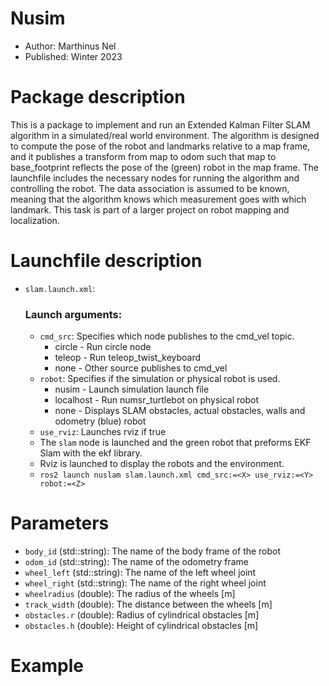 # Nusim
* Author: Marthinus Nel
* Published: Winter 2023
# Package description
This is a package to implement and run an Extended Kalman Filter SLAM algorithm in a simulated/real
world environment. The algorithm is designed to compute the pose of the robot and landmarks relative
to a map frame, and it publishes a transform from map to odom such that map to base_footprint
reflects the pose of the (green) robot in the map frame. The launchfile includes the necessary nodes
for running the algorithm and controlling the robot. The data association is assumed to be known,
meaning that the algorithm knows which measurement goes with which landmark. This task is part of a
larger project on robot mapping and localization.

# Launchfile description
- `slam.launch.xml`:
    ### Launch arguments:
    * `cmd_src`: Specifies which node publishes to the cmd_vel topic.
        - circle - Run circle node
        - teleop - Run teleop_twist_keyboard
        - none - Other source publishes to cmd_vel
    * `robot`: Specifies if the simulation or physical robot is used.
        - nusim - Launch simulation launch file
        - localhost - Run numsr_turtlebot on physical robot
        - none - Displays SLAM obstacles, actual obstacles, walls and odometry (blue) robot
    * `use_rviz`: Launches rviz if true
    * The `slam` node is launched and the green robot that preforms EKF Slam with the ekf library.
    * Rviz is launched to display the robots and the environment.
    * `ros2 launch nuslam slam.launch.xml cmd_src:=<X> use_rviz:=<Y> robot:=<Z>`

# Parameters
* ```body_id``` (std::string): The name of the body frame of the robot
* ```odom_id``` (std::string): The name of the odometry frame
* ```wheel_left``` (std::string): The name of the left wheel joint
* ```wheel_right``` (std::string): The name of the right wheel joint
* ```wheelradius``` (double): The radius of the wheels [m]
* ```track_width``` (double): The distance between the wheels [m]
* ```obstacles.r``` (double): Radius of cylindrical obstacles [m]
* ```obstacles.h``` (double): Height of cylindrical obstacles [m]

# Example
